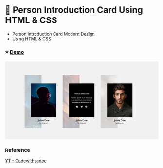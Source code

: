 # :information_desk_person: Person Introduction Card Using HTML &amp; CSS

- Person Introduction Card Modern Design
- Using HTML & CSS

### :star: [Demo](https://fakestandard.github.io/ui-person-introduction-card/)

![COVER](./preview.png)

### Reference
[YT - Codewithsadee](https://www.youtube.com/watch?v=g9VdvKx8fuM)
